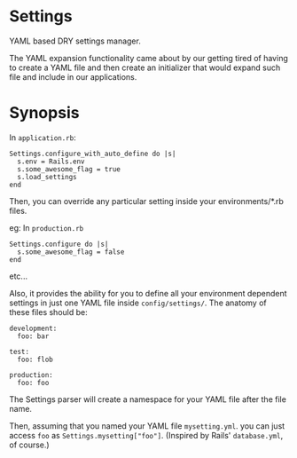 Settings
========

YAML based DRY settings manager.

The YAML expansion functionality came about by our getting tired of having to
create a YAML file and then create an initializer that would expand such file
and include in our applications.


Synopsis
========
In `application.rb`:

```
Settings.configure_with_auto_define do |s|
  s.env = Rails.env
  s.some_awesome_flag = true
  s.load_settings
end
```
Then, you can override any particular setting inside your environments/*.rb
files.

eg: In `production.rb`
```
Settings.configure do |s|
  s.some_awesome_flag = false
end
```
etc...

Also, it provides the ability for you to define all your environment dependent
settings in just one YAML file inside `config/settings/`. The anatomy of these
files should be:

```
development:
  foo: bar

test:
  foo: flob

production:
  foo: foo
```

The Settings parser will create a namespace for your YAML file after the file
name.

Then, assuming that you named your YAML file `mysetting.yml`. you can just
access `foo` as `Settings.mysetting["foo"]`. (Inspired by Rails' `database.yml`,
of course.)

